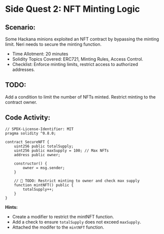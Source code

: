 # Side Quest 2: NFT Minting Logic

## Scenario:

Some Hackana minions exploited an NFT contract by bypassing the minting limit. Neri needs to secure the minting function.

- Time Allotment: 20 minutes
- Solidity Topics Covered: ERC721, Minting Rules, Access Control.
- Checklist: Enforce minting limits, restrict access to authorized addresses.

## TODO:

Add a condition to limit the number of NFTs minted.
Restrict minting to the contract owner.

## Code Activity:

```solidity
// SPDX-License-Identifier: MIT
pragma solidity ^0.8.0;

contract SecureNFT {
    uint256 public totalSupply;
    uint256 public maxSupply = 100; // Max NFTs
    address public owner;

    constructor() {
        owner = msg.sender;
    }

    // 🚩 TODO: Restrict minting to owner and check max supply
    function mintNFT() public {
        totalSupply++;
    }
}
```

**Hints:**

- Create a modifier to restrict the mintNFT function.
- Add a check to ensure `totalSupply` does not exceed `maxSupply`.
- Attached the modifer to the `mintNFT` function.
